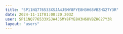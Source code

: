 ```yaml
---
title: "SP11NQ776533XSJA4JSMY8FYE8H3H68VBZHG27Y3R"
date: 2024-11-11T01:00:20.203Z
user: SP11NQ776533XSJA4JSMY8FYE8H3H68VBZHG27Y3R
layout: "users"
---
```

    